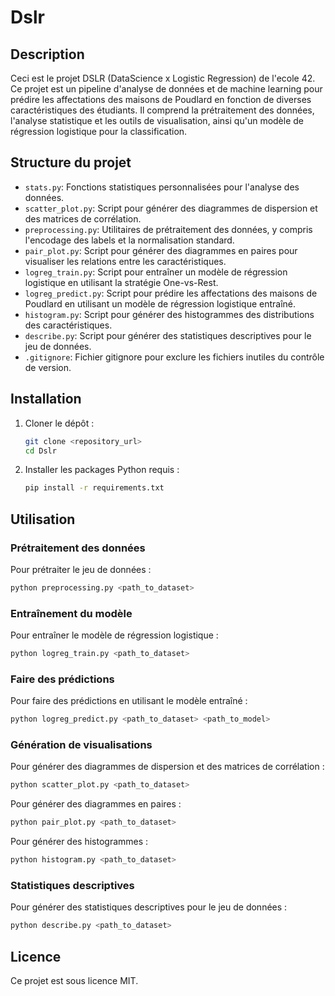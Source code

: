 # Dslr

## Description
Ceci est le projet DSLR (DataScience x Logistic Regression) de l'ecole 42.
Ce projet est un pipeline d'analyse de données et de machine learning pour prédire les affectations des maisons de Poudlard en fonction de diverses caractéristiques des étudiants. Il comprend la prétraitement des données, l'analyse statistique et les outils de visualisation, ainsi qu'un modèle de régression logistique pour la classification.

## Structure du projet
- `stats.py`: Fonctions statistiques personnalisées pour l'analyse des données.
- `scatter_plot.py`: Script pour générer des diagrammes de dispersion et des matrices de corrélation.
- `preprocessing.py`: Utilitaires de prétraitement des données, y compris l'encodage des labels et la normalisation standard.
- `pair_plot.py`: Script pour générer des diagrammes en paires pour visualiser les relations entre les caractéristiques.
- `logreg_train.py`: Script pour entraîner un modèle de régression logistique en utilisant la stratégie One-vs-Rest.
- `logreg_predict.py`: Script pour prédire les affectations des maisons de Poudlard en utilisant un modèle de régression logistique entraîné.
- `histogram.py`: Script pour générer des histogrammes des distributions des caractéristiques.
- `describe.py`: Script pour générer des statistiques descriptives pour le jeu de données.
- `.gitignore`: Fichier gitignore pour exclure les fichiers inutiles du contrôle de version.

## Installation
1. Cloner le dépôt :
    ```sh
    git clone <repository_url>
    cd Dslr
    ```
2. Installer les packages Python requis :
    ```sh
    pip install -r requirements.txt
    ```

## Utilisation

### Prétraitement des données
Pour prétraiter le jeu de données :
```sh
python preprocessing.py <path_to_dataset>
```

### Entraînement du modèle
Pour entraîner le modèle de régression logistique :
```sh
python logreg_train.py <path_to_dataset>
```

### Faire des prédictions
Pour faire des prédictions en utilisant le modèle entraîné :
```sh
python logreg_predict.py <path_to_dataset> <path_to_model>
```

### Génération de visualisations
Pour générer des diagrammes de dispersion et des matrices de corrélation :
```sh
python scatter_plot.py <path_to_dataset>
```

Pour générer des diagrammes en paires :
```sh
python pair_plot.py <path_to_dataset>
```

Pour générer des histogrammes :
```sh
python histogram.py <path_to_dataset>
```

### Statistiques descriptives
Pour générer des statistiques descriptives pour le jeu de données :
```sh
python describe.py <path_to_dataset>
```

## Licence
Ce projet est sous licence MIT.
